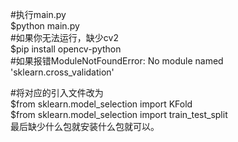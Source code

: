 #执行main.py  
$python main.py  
#如果你无法运行，缺少cv2  
$pip install opencv-python  
#如果报错ModuleNotFoundError: No module named 'sklearn.cross_validation'  

#将对应的引入文件改为  
$from sklearn.model_selection import KFold  
$from sklearn.model_selection import train_test_split  
最后缺少什么包就安装什么包就可以。  
